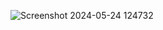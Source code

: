 
![Screenshot 2024-05-24 124732](https://github.com/PMuralidharReddy/Small-Apps/assets/133838659/5d7f551b-d502-4193-b22b-d07a3e2b1429)
